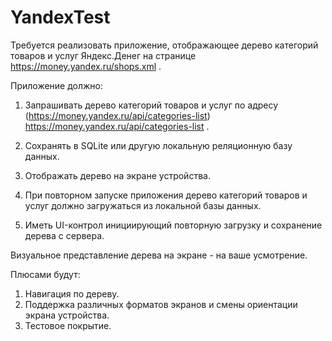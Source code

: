 # YandexTest
Требуется реализовать приложение, отображающее дерево категорий товаров и услуг Яндекс.Денег на странице https://money.yandex.ru/shops.xml .

Приложение должно:

1. Запрашивать дерево категорий товаров и услуг по адресу
(https://money.yandex.ru/api/categories-list) https://money.yandex.ru/api/categories-list .

2. Сохранять в SQLite или другую локальную реляционную базу данных.

3. Отображать дерево на экране устройства.

4. При повторном запуске приложения дерево категорий товаров и услуг должно загружаться из локальной базы данных.

5. Иметь UI-контрол инициирующий повторную загрузку и сохранение дерева с сервера.

Визуальное представление дерева на экране - на ваше усмотрение.

Плюсами будут:

1. Навигация по дереву.
2. Поддержка различных форматов экранов и смены ориентации экрана устройства.
3. Тестовое покрытие.
